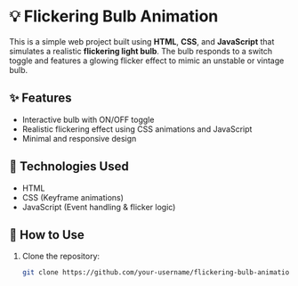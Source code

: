 # 💡 Flickering Bulb Animation

This is a simple web project built using **HTML**, **CSS**, and **JavaScript** that simulates a realistic **flickering light bulb**. The bulb responds to a switch toggle and features a glowing flicker effect to mimic an unstable or vintage bulb.

## ✨ Features

- Interactive bulb with ON/OFF toggle
- Realistic flickering effect using CSS animations and JavaScript
- Minimal and responsive design

## 📁 Technologies Used

- HTML
- CSS (Keyframe animations)
- JavaScript (Event handling & flicker logic)

## 🚀 How to Use

1. Clone the repository:
   ```bash
   git clone https://github.com/your-username/flickering-bulb-animation.git
